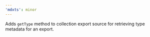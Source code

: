 ```yaml
---
'mdxts': minor
---
```


Adds `getType` method to collection export source for retrieving type metadata for an export.
